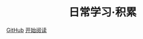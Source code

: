 <h1 align="center">日常学习·积累</h1>

[GitHub](https://github.com/slifegroup/shareStudy)
[开始阅读](README.md)
